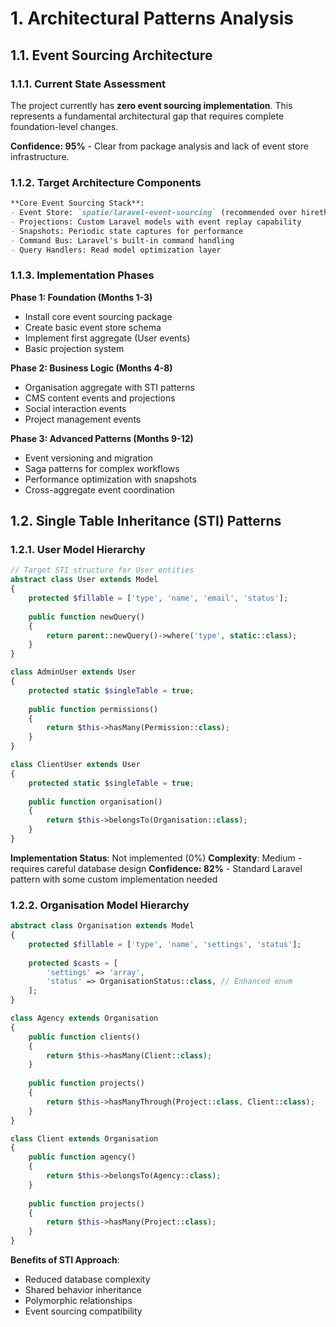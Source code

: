 # 1. Architectural Patterns Analysis

## 1.1. Event Sourcing Architecture

### 1.1.1. Current State Assessment

The project currently has **zero event sourcing implementation**. This represents a fundamental architectural gap that requires complete foundation-level changes.

**Confidence: 95%** - Clear from package analysis and lack of event store infrastructure.

### 1.1.2. Target Architecture Components

~~~markdown
**Core Event Sourcing Stack**:
- Event Store: `spatie/laravel-event-sourcing` (recommended over hirethunk/verbs)
- Projections: Custom Laravel models with event replay capability  
- Snapshots: Periodic state captures for performance
- Command Bus: Laravel's built-in command handling
- Query Handlers: Read model optimization layer
~~~

### 1.1.3. Implementation Phases

**Phase 1: Foundation (Months 1-3)**
- Install core event sourcing package
- Create basic event store schema
- Implement first aggregate (User events)
- Basic projection system

**Phase 2: Business Logic (Months 4-8)**  
- Organisation aggregate with STI patterns
- CMS content events and projections
- Social interaction events
- Project management events

**Phase 3: Advanced Patterns (Months 9-12)**
- Event versioning and migration
- Saga patterns for complex workflows
- Performance optimization with snapshots
- Cross-aggregate event coordination

## 1.2. Single Table Inheritance (STI) Patterns

### 1.2.1. User Model Hierarchy

~~~php
// Target STI structure for User entities
abstract class User extends Model
{
    protected $fillable = ['type', 'name', 'email', 'status'];
    
    public function newQuery()
    {
        return parent::newQuery()->where('type', static::class);
    }
}

class AdminUser extends User
{
    protected static $singleTable = true;
    
    public function permissions()
    {
        return $this->hasMany(Permission::class);
    }
}

class ClientUser extends User
{
    protected static $singleTable = true;
    
    public function organisation()
    {
        return $this->belongsTo(Organisation::class);
    }
}
~~~

**Implementation Status**: Not implemented (0%)
**Complexity**: Medium - requires careful database design
**Confidence: 82%** - Standard Laravel pattern with some custom implementation needed

### 1.2.2. Organisation Model Hierarchy

~~~php
abstract class Organisation extends Model
{
    protected $fillable = ['type', 'name', 'settings', 'status'];
    
    protected $casts = [
        'settings' => 'array',
        'status' => OrganisationStatus::class, // Enhanced enum
    ];
}

class Agency extends Organisation
{
    public function clients()
    {
        return $this->hasMany(Client::class);
    }
    
    public function projects()
    {
        return $this->hasManyThrough(Project::class, Client::class);
    }
}

class Client extends Organisation  
{
    public function agency()
    {
        return $this->belongsTo(Agency::class);
    }
    
    public function projects()
    {
        return $this->hasMany(Project::class);
    }
}
~~~

**Benefits of STI Approach**:
- Reduced database complexity
- Shared behavior inheritance
- Polymorphic relationships
- Event sourcing compatibility
